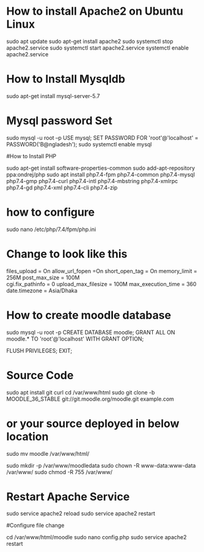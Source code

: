 # How to install Apache2 on Ubuntu Linux
 
 sudo apt update 
 sudo apt-get install apache2
 sudo systemctl stop apache2.service
 sudo systemctl start apache2.service
 systemctl enable apache2.service
 
 # How to Install Mysqldb 
 
 sudo apt-get install mysql-server-5.7 
 
 # Mysql password Set
 
 sudo mysql -u root –p
 USE mysql;
 SET PASSWORD FOR 'root'@'localhost' = PASSWORD('B@ngladesh'); 
 sudo systemctl enable mysql
 
 #How to Install PHP 
 
sudo apt-get install software-properties-common
sudo add-apt-repository ppa:ondrej/php
sudo apt install php7.4-fpm php7.4-common php7.4-mysql php7.4-gmp php7.4-curl php7.4-intl php7.4-mbstring php7.4-xmlrpc php7.4-gd php7.4-xml php7.4-cli php7.4-zip

# how to configure 

sudo nano /etc/php/7.4/fpm/php.ini


# Change to look like this 
files_upload = On
allow_url_fopen =On
short_open_tag = On
memory_limit = 256M
post_max_size = 100M  
cgi.fix_pathinfo = 0
upload_max_filesize = 100M
max_execution_time = 360
date.timezone = Asia/Dhaka

# How to create moodle database 

sudo mysql -u root -p
CREATE DATABASE moodle;
GRANT ALL ON moodle.* TO 'root'@'localhost' WITH GRANT OPTION;

FLUSH PRIVILEGES;
EXIT;

# Source Code 

sudo apt install git curl
cd /var/www/html
sudo git clone -b MOODLE_36_STABLE git://git.moodle.org/moodle.git example.com

# or your source deployed in below location

sudo mv moodle /var/www/html/

sudo mkdir -p /var/www/moodledata
sudo chown -R www-data:www-data /var/www/
sudo chmod -R 755 /var/www/

# Restart Apache Service 

sudo service apache2 reload
sudo service apache2 restart

#Configure file change 

cd /var/www/html/moodle
sudo nano config.php
sudo service apache2 restart





